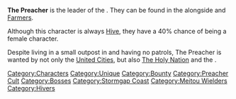 **The Preacher** is the leader of the [](Preacher_Cult.md). They can be found in the [](Cult_Village.md) alongside [](Moon_Guardian.md) and
[Farmers](Farmer_(Preacher_Cult).md "wikilink").

Although this character is always [Hive](Hive.md "wikilink"), they have a
40% chance of being a female character.

Despite living in a small outpost in [](Stormgap_Coast.md) and having no patrols, The Preacher is
wanted by not only the [United Cities](03%20-%20Projects%20&%20Wikis/Kenshi/Kenshi%20Wiki/Kenshi%20Wiki%20Template/United_Cities.md "wikilink"), but
also [The Holy Nation](03%20-%20Projects%20&%20Wikis/Kenshi/Kenshi%20Wiki/Kenshi%20Wiki%20Template/The_Holy_Nation.md "wikilink") and the [](03%20-%20Projects%20&%20Wikis/Kenshi/Kenshi%20Wiki/Kenshi%20Wiki%20Template/Shek_Kingdom.md).

[Category:Characters](Category:Characters "wikilink")
[Category:Unique](Category:Unique "wikilink")
[Category:Bounty](Category:Bounty "wikilink") [Category:Preacher
Cult](Category:Preacher_Cult "wikilink")
[Category:Bosses](Category:Bosses "wikilink") [Category:Stormgap
Coast](Category:Stormgap_Coast "wikilink") [Category:Meitou
Wielders](Category:Meitou_Wielders "wikilink")
[Category:Hivers](Category:Hivers "wikilink")